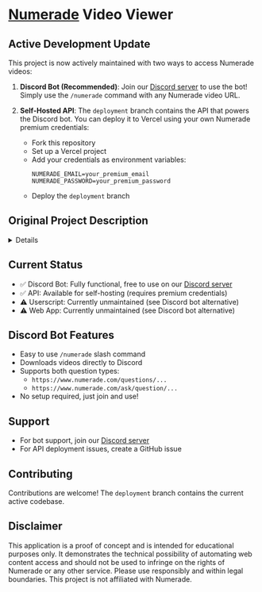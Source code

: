# [Numerade](https://www.numerade.com) Video Viewer

## Active Development Update
This project is now actively maintained with two ways to access Numerade videos:

1. **Discord Bot (Recommended)**: Join our [Discord server](https://discord.gg/D6D27pAs62) to use the bot! Simply use the `/numerade` command with any Numerade video URL.

2. **Self-Hosted API**: The `deployment` branch contains the API that powers the Discord bot. You can deploy it to Vercel using your own Numerade premium credentials:
   - Fork this repository
   - Set up a Vercel project
   - Add your credentials as environment variables:
     ```
     NUMERADE_EMAIL=your_premium_email
     NUMERADE_PASSWORD=your_premium_password
     ```
   - Deploy the `deployment` branch


## Original Project Description
<details>
The Numerade Video Viewer is a web application designed to provide easy access to Numerade videos without the need for a subscription. It serves as a proof of concept (POC) for a scraper that can bypass the subscription requirements on the Numerade platform.

**Easy to Use**: Simply input the URL of the Numerade question, and the video viewer will retrieve the video for you.
**Bypass Subscription**: This tool allows you to access Numerade's video content without needing a subscription.

## Option 1: Web Application
1. Open the Numerade Video Viewer website by cloning this repository to your machine.
2. In the input box, paste the URL of the Numerade question you want to view. The URL should start with `https://www.numerade.com/questions/` or `https://www.numerade.com/ask/question/`.
3. Click the `Submit` button to process the link.
4. The video will be displayed on the screen if available. You can watch it directly within the web application.

## Option 2: Userscript
Alternatively, you can use the Numerade Video Viewer as a userscript. This allows you to automatically fetch and display the unlocked video directly on the Numerade question page.

[![Install Userscript](https://img.shields.io/badge/Install-Userscript-green?style=for-the-badge)](https://github.com/GooglyBlox/free-numerade-videos/raw/main/userscript/numerade-video-viewer.user.js)

1. Install a userscript manager extension like [Tampermonkey](https://chromewebstore.google.com/detail/tampermonkey/dhdgffkkebhmkfjojejmpbldmpobfkfo) or [Violentmonkey](https://chromewebstore.google.com/detail/violentmonkey/jinjaccalgkegednnccohejagnlnfdag) in your browser.
2. Click on the "Install Userscript" button above to install the userscript.
3. Navigate to a valid Numerade question page, and the userscript will automatically execute, fetching and displaying the unlocked video where there would normally be a static paywall image.

## Disclaimer
This application is a proof of concept and is intended for educational purposes only. It demonstrates the technical possibility of scraping web content and should not be used to infringe on the rights of Numerade or any other service.

Please note that this tool should be used responsibly and within the confines of legal and ethical boundaries. This project is not affiliated with Numerade.
</details>


## Current Status
- ✅ Discord Bot: Fully functional, free to use on our [Discord server](https://discord.gg/D6D27pAs62)
- ✅ API: Available for self-hosting (requires premium credentials)
- ⚠️ Userscript: Currently unmaintained (see Discord bot alternative)
- ⚠️ Web App: Currently unmaintained (see Discord bot alternative)

## Discord Bot Features
- Easy to use `/numerade` slash command
- Downloads videos directly to Discord
- Supports both question types:
  - `https://www.numerade.com/questions/...`
  - `https://www.numerade.com/ask/question/...`
- No setup required, just join and use!

## Support
- For bot support, join our [Discord server](https://discord.gg/D6D27pAs62)
- For API deployment issues, create a GitHub issue

## Contributing
Contributions are welcome! The `deployment` branch contains the current active codebase.

## Disclaimer
This application is a proof of concept and is intended for educational purposes only. It demonstrates the technical possibility of automating web content access and should not be used to infringe on the rights of Numerade or any other service. Please use responsibly and within legal boundaries. This project is not affiliated with Numerade.
